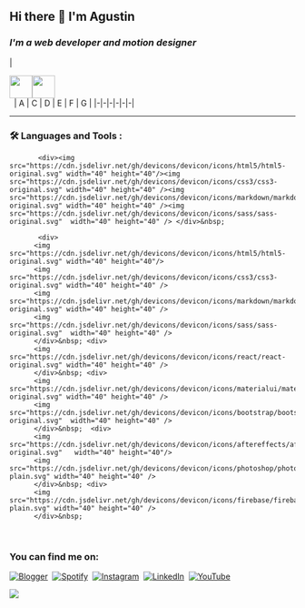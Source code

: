 ## Hi there 👋  I'm Agustin
### *I'm a web developer and motion designer*








| <div><img src="https://cdn.jsdelivr.net/gh/devicons/devicon/icons/javascript/javascript-original.svg" width="40" height="40"/><img src="https://cdn.jsdelivr.net/gh/devicons/devicon/icons/python/python-original.svg" width="40" height="40" /></div>&nbsp; | A | C | D | E | F | G | 
|-|-|-|-|-|-|

___
### :hammer_and_wrench: Languages and Tools :
<div>
          
           <div><img src="https://cdn.jsdelivr.net/gh/devicons/devicon/icons/html5/html5-original.svg" width="40" height="40"/><img src="https://cdn.jsdelivr.net/gh/devicons/devicon/icons/css3/css3-original.svg" width="40" height="40" /><img src="https://cdn.jsdelivr.net/gh/devicons/devicon/icons/markdown/markdown-original.svg" width="40" height="40" /><img src="https://cdn.jsdelivr.net/gh/devicons/devicon/icons/sass/sass-original.svg"  width="40" height="40" /> </div>&nbsp; 
          
           <div>
          <img src="https://cdn.jsdelivr.net/gh/devicons/devicon/icons/html5/html5-original.svg" width="40" height="40"/>
          <img src="https://cdn.jsdelivr.net/gh/devicons/devicon/icons/css3/css3-original.svg" width="40" height="40" />
          <img src="https://cdn.jsdelivr.net/gh/devicons/devicon/icons/markdown/markdown-original.svg" width="40" height="40" />
          <img src="https://cdn.jsdelivr.net/gh/devicons/devicon/icons/sass/sass-original.svg"  width="40" height="40" />        
          </div>&nbsp; <div>
          <img src="https://cdn.jsdelivr.net/gh/devicons/devicon/icons/react/react-original.svg" width="40" height="40" />
          </div>&nbsp; <div>
          <img src="https://cdn.jsdelivr.net/gh/devicons/devicon/icons/materialui/materialui-original.svg" width="40" height="40" />
          <img src="https://cdn.jsdelivr.net/gh/devicons/devicon/icons/bootstrap/bootstrap-original.svg"  width="40" height="40" />   
          </div>&nbsp;  <div>
          <img src="https://cdn.jsdelivr.net/gh/devicons/devicon/icons/aftereffects/aftereffects-original.svg"   width="40" height="40"/>   
          <img src="https://cdn.jsdelivr.net/gh/devicons/devicon/icons/photoshop/photoshop-plain.svg" width="40" height="40" />    
          </div>&nbsp; <div>
          <img src="https://cdn.jsdelivr.net/gh/devicons/devicon/icons/firebase/firebase-plain.svg" width="40" height="40" />
          </div>&nbsp;
           
          
                  
          
          
</div>
&nbsp;
  

<br>





### You can find me on:
<div id="badges">
  
  <a>[![Blogger](https://img.shields.io/badge/Blogger-FF5722?style=for-the-badge&logo=blogger&logoColor=white)](https://caracolaracolracolacolcololl.blogspot.com)</a>&nbsp;
  <a>[![Spotify](https://img.shields.io/badge/Spotify-1ED760?style=for-the-badge&logo=spotify&logoColor=white)](https://open.spotify.com/user/12124761051)</a>&nbsp;
  <a>[![Instagram](https://img.shields.io/badge/Instagram-%23E4405F.svg?style=for-the-badge&logo=Instagram&logoColor=white)](https://www.instagram.com/caracol.___/)</a>&nbsp;
  <a>[![LinkedIn](https://img.shields.io/badge/linkedin-%230077B5.svg?style=for-the-badge&logo=linkedin&logoColor=white)](https://www.linkedin.com/in/agustin-rojas-c4r4c01/)&nbsp;
    <a>[![YouTube](https://img.shields.io/badge/YouTube-%23FF0000.svg?style=for-the-badge&logo=YouTube&logoColor=white)](https://www.youtube.com/channel/UC5HgL3MWfEPJR5T4G54ht7A/featured)&nbsp;
  
<div>


<a>![](https://komarev.com/ghpvc/?username=Caracolaracol&color=dc143c)</a>

 
